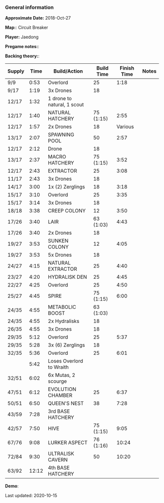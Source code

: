 ### General information

**Approximate Date:** 2018-Oct-27

**Map:**: Circuit Breaker 

**Player:** Jaedong

**Pregame notes:**: 

**Backing theory:**: 

 Supply | Time | Build/Action | Build Time | Finish Time | Notes
 -------|------|-------|------------|-------------|------ 
|9/9|0:53|Overlord|25|1:18
|9/17|1:19|3x Drones|18|
|12/17|1:32|1 drone to natural, 1 scout||
|12/17|1:40|NATURAL HATCHERY|75 (1:15)|2:55
|12/17|1:57|2x Drones|18|Various
|13/17|2:07|SPAWNING POOL|50|2:57
|12/17|2:12|Drone|18|
|13/17|2:37|MACRO HATCHERY|75 (1:15)|3:52
|12/17|2:43|EXTRACTOR|25|3:08
|11/17|2:43|3x Drones|18|
|14/17|3:00|1x (2) Zerglings|18|3:18
|15/17|3:10|Overlord|25|3:35
|15/17|3:14|3x Drones|18|
|18/18|3:38|CREEP COLONY|12|3:50
|17/26|3:40|LAIR|63 (1:03)|4:43
|17/26|3:40|2x Drones|18|
|19/27|3:53|SUNKEN COLONY|12|4:05
|19/27|3:53|5x Drones|18|
|24/27|4:15|NATURAL EXTRACTOR|25|4:40
|23/27|4:20|HYDRALISK DEN|25|4:45
|22/27|4:25|Overlord|25|4:50
|25/27|4:45|SPIRE|75 (1:15)|6:00
|24/35|4:55|METABOLIC BOOST|63 (1:03)|
|24/35|4:55|2x Hydralisks|18|
|26/35|4:55|3x Drones|18|
|29/35|5:12|Overlord|25|5:37
|29/35|5:28|3x (6) Zerglings|18|
|32/35|5:36|Overlord|25|6:01
||5:42|Loses Overlord to Wraith||
|32/51|6:02|6x Mutas, 2 scourge||
|47/51|6:12|EVOLUTION CHAMBER|25|6:37
|50/51|6:50|QUEEN'S NEST|38|7:28
|43/59|7:28|3rd BASE HATCHERY||
|42/57|7:50|HIVE|75 (1:15)|9:05
|67/76|9:08|LURKER ASPECT|76 (1:16)|10:24
|72/84|9:30|ULTRALISK CAVERN|50|10:20
|63/92|12:12|4th BASE HATCHERY||

**Demo**: 

Last updated: 2020-10-15